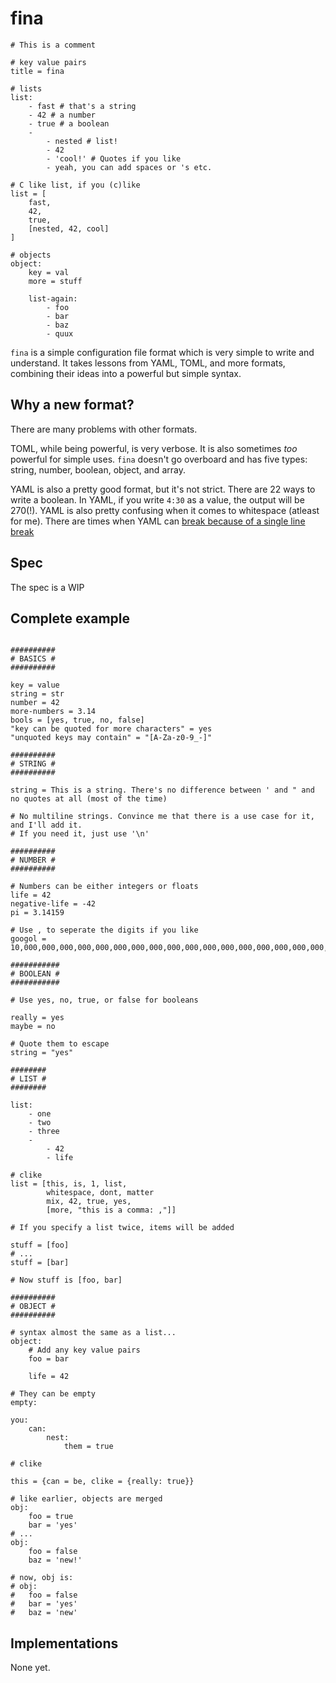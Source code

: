 # fina

```fina
# This is a comment

# key value pairs
title = fina

# lists
list:
	- fast # that's a string
	- 42 # a number
	- true # a boolean
	-
		- nested # list!
		- 42
		- 'cool!' # Quotes if you like
		- yeah, you can add spaces or 's etc.

# C like list, if you (c)like
list = [
	fast,
	42,
	true,
	[nested, 42, cool]
]

# objects
object:
	key = val
	more = stuff

	list-again:
		- foo
		- bar
		- baz
		- quux
```

`fina` is a simple configuration file format which is very simple to write and understand.
It takes lessons from YAML, TOML, and more formats, combining their ideas into a powerful but simple syntax.

## Why a new format?

There are many problems with other formats.

TOML, while being powerful, is very verbose. It is also sometimes _too_ powerful for simple uses.
`fina` doesn't go overboard and has five types: string, number, boolean, object, and array.

YAML is also a pretty good format, but it's not strict. There are 22 ways to write a boolean.
In YAML, if you write `4:30` as a value, the output will be 270(!).
YAML is also pretty confusing when it comes to whitespace (atleast for me).
There are times when YAML can [break because of a single line break](https://github.com/IronScheme/IronScheme/commit/2f847793946935bd9143cdfb064f9006f763df68)

## Spec

The spec is a WIP

## Complete example

```fina

##########
# BASICS #
##########

key = value
string = str
number = 42
more-numbers = 3.14
bools = [yes, true, no, false]
"key can be quoted for more characters" = yes
"unquoted keys may contain" = "[A-Za-z0-9_-]"

##########
# STRING #
##########

string = This is a string. There's no difference between ' and " and no quotes at all (most of the time)

# No multiline strings. Convince me that there is a use case for it, and I'll add it.
# If you need it, just use '\n'

##########
# NUMBER #
##########

# Numbers can be either integers or floats
life = 42
negative-life = -42
pi = 3.14159

# Use , to seperate the digits if you like
googol = 10,000,000,000,000,000,000,000,000,000,000,000,000,000,000,000,000,000,000,000,000,000,000,000,000,000,000,000,000,000,000,000,000,000

###########
# BOOLEAN #
###########

# Use yes, no, true, or false for booleans

really = yes
maybe = no

# Quote them to escape
string = "yes"

########
# LIST #
########

list:
	- one
	- two
	- three
	-
		- 42
		- life

# clike
list = [this, is, 1, list,
		whitespace, dont, matter
		mix, 42, true, yes,
		[more, "this is a comma: ,"]]

# If you specify a list twice, items will be added

stuff = [foo]
# ...
stuff = [bar]

# Now stuff is [foo, bar]

##########
# OBJECT #
##########

# syntax almost the same as a list...
object:
	# Add any key value pairs
	foo = bar

	life = 42

# They can be empty
empty:

you:
	can:
		nest:
			them = true

# clike

this = {can = be, clike = {really: true}}

# like earlier, objects are merged
obj:
	foo = true
	bar = 'yes'
# ...
obj:
	foo = false
	baz = 'new!'

# now, obj is:
# obj:
# 	foo = false
# 	bar = 'yes'
# 	baz = 'new'
```

## Implementations

None yet.
